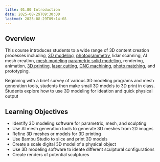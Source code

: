 ```yaml
---
title: 01.00 Introduction
date: 2025-08-29T09:30:00
lastmod: 2025-08-29T09:14:08
---
```


## Overview

This course introduces students to a wide range of 3D content creation processes including, [3D modeling](../../../../3d-modeling/3d-modeling.md), [photogrammetry](../../../../3d-modeling/photogrammetry-software.md), lidar scanning, AI mesh creation, [mesh modeling](../../../../3d-modeling/polygon-mesh-3d-modeling-basics.md) [parametric solid modeling](../../../../3d-modeling/parametric-modeling.md), rendering, animation, [3D printing](../../../../digital-fabrication/3d-printing/3d-printing.md), [laser cutting](../../../../digital-fabrication/laser-cutting/laser-cutting.md), [CNC machining](../../../../digital-fabrication/cnc/cnc-basics.md), [photo matching](../../../../3d-modeling/photo-perspective-matching-with-fspy.md), and prototyping.

Beginning with a brief survey of various 3D modeling programs and mesh generation tools, students then make small 3D models to 3D print in class. Students explore how to use 3D modeling for ideation and quick physical output

## Learning Objectives

- Identify 3D modeling software for parametric, mesh, and sculpting
- Use AI mesh generation tools to generate 3D meshes from 2D images
- Refine 3D meshes or models for 3D printing
- Use Bambu Studio to slice and print 3D models
- Create a scale digital 3D model of a physical object
- Use 3D modeling software to ideate different sculptural configurations
- Create renders of potential sculptures
